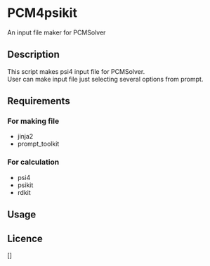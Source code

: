 PCM4psikit
===========

An input file maker for PCMSolver

## Description

This script makes psi4 input file for PCMSolver.  
User can make input file just selecting several options from prompt.

## Requirements

### For making file

- jinja2
- prompt_toolkit

### For calculation

- psi4
- psikit
- rdkit

## Usage

## Licence
[]
